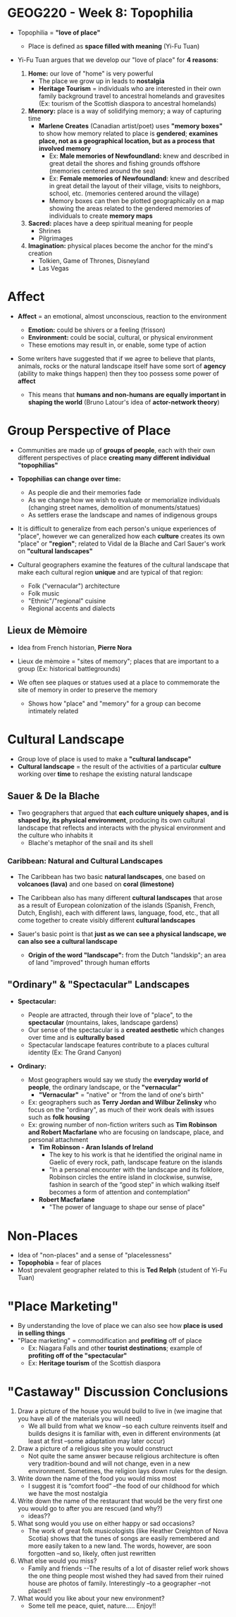 # GEOG220 - Week 8: Topophilia
- Topophilia = **"love of place"**
	- Place is defined as **space filled with meaning** (Yi-Fu Tuan)

- Yi-Fu Tuan argues that we develop our "love of place" for **4 reasons**:
	1. **Home:** our love of "home" is very powerful
		- The place we grow up in leads to **nostalgia**
		- **Heritage Tourism** = individuals who are interested in their own family background travel to ancestral homelands and gravesites (Ex: tourism of the Scottish diaspora to ancestral homelands)
	2. **Memory:** place is a way of solidifying memory; a way of capturing time
		- **Marlene Creates** (Canadian artist/poet) uses **"memory boxes"** to show how memory related to place is **gendered**; **examines place, not as a geographical location, but as a process that involved memory**
			- Ex: **Male memories of Newfoundland:** knew and described in great detail the shores and fishing grounds offshore (memories centered around the sea)
			- Ex: **Female memories of Newfoundland:** knew and described in great detail the layout of their village, visits to neighbors, school, etc. (memories centered around the village)
			- Memory boxes can then be plotted geographically on a map showing the areas related to the gendered memories of individuals to create **memory maps**
	3. **Sacred:** places have a deep spiritual meaning for people
		- Shrines
		- Pilgrimages
	4. **Imagination:** physical places become the anchor for the mind's creation
		- Tolkien, Game of Thrones, Disneyland
		- Las Vegas

# Affect
- **Affect** = an emotional, almost unconscious, reaction to the environment
	- **Emotion:** could be shivers or a feeling (frisson)
	- **Environment:** could be social, cultural, or physical environment
	- These emotions may result in, or enable, some type of action

- Some writers have suggested that if we agree to believe that plants, animals, rocks or the natural landscape itself have some sort of **agency** (ability to make things happen) then they too possess some power of **affect**
	- This means that **humans and non-humans are equally important in shaping the world** (Bruno Latour's idea of **actor-network theory**)

# Group Perspective of Place
- Communities are made up of **groups of people**, each with their own different perspectives of place **creating many different individual "topophilias"**

- **Topophilias can change over time:**
	- As people die and their memories fade
	- As we change how we wish to evaluate or memorialize individuals (changing street names, demolition of monuments/statues)
	- As settlers erase the landscape and names of indigenous groups

- It is difficult to generalize from each person's unique experiences of "place", however we can generalized how each **culture** creates its own "place" or **"region"**; related to Vidal de la Blache and Carl Sauer's work on **"cultural landscapes"**
- Cultural geographers examine the features of the cultural landscape that make each cultural region **unique** and are typical of that region:
	- Folk ("vernacular") architecture
	- Folk music
	- "Ethnic"/"regional" cuisine
	- Regional accents and dialects

## Lieux de Mèmoire
- Idea from French historian, **Pierre Nora**
- Lieux de mèmoire = "sites of memory"; places that are important to a group (Ex: historical battlegrounds)

- We often see plaques or statues used at a place to commemorate the site of memory in order to preserve the memory
	- Shows how "place" and "memory" for a group can become intimately related

# Cultural Landscape
- Group love of place is used to make a **"cultural landscape"**
- **Cultural landscape** = the result of the activities of a particular **culture** working over **time** to reshape the existing natural landscape

## Sauer & De la Blache
- Two geographers that argued that **each culture uniquely shapes, and is shaped by, its physical environment**, producing its own cultural landscape that reflects and interacts with the physical environment and the culture who inhabits it
	- Blache's metaphor of the snail and its shell

### Caribbean: Natural and Cultural Landscapes
- The Caribbean has two basic **natural landscapes**, one based on **volcanoes (lava)** and one based on **coral (limestone)**
- The Caribbean also has many different **cultural landscapes** that arose as a result of European colonization of the islands (Spanish, French, Dutch, English), each with different laws, language, food, etc., that all come together to create visibly different **cultural landscapes**

- Sauer's basic point is that **just as we can see a physical landscape, we can also see a cultural landscape**
	- **Origin of the word "landscape":** from the Dutch "landskip"; an area of land "improved" through human efforts

## "Ordinary" & "Spectacular" Landscapes
- **Spectacular:**
	- People are attracted, through their love of "place", to the **spectacular** (mountains, lakes, landscape gardens)
	- Our sense of the spectacular is a **created aesthetic** which changes over time and is **culturally based**
	- Spectacular landscape features contribute to a places cultural identity (Ex: The Grand Canyon)

- **Ordinary:**
	- Most geographers would say we study the **everyday world of people**, the ordinary landscape, or the **"vernacular"**
		- **"Vernacular"** = "native" or "from the land of one's birth"
	- Ex: geographers such as **Terry Jordan and Wilbur Zelinsky** who focus on the "ordinary", as much of their work deals with issues such as **folk housing** 
	- Ex: growing number of non-fiction writers such as **Tim Robinson and Robert Macfarlane** who are focusing on landscape, place, and personal attachment
		- **Tim Robinson - Aran Islands of Ireland**
			- The key to his work is that he identified the original name in Gaelic of every rock, path, landscape feature on the islands
			- "In a personal encounter with the landscape and its folklore, Robinson circles the entire island in clockwise, sunwise, fashion in search of the “good step” in which walking itself becomes a form of attention and contemplation”
		- **Robert Macfarlane**
			- "The power of language to shape our sense of place"

# Non-Places
- Idea of "non-places" and a sense of "placelessness"
- **Topophobia** = fear of places
- Most prevalent geographer related to this is **Ted Relph** (student of Yi-Fu Tuan)

# "Place Marketing"
- By understanding the love of place we can also see how **place is used in selling things**
- "Place marketing" = commodification and **profiting** off of place
	- Ex: Niagara Falls and other **tourist destinations**; example of **profiting off of the "spectacular"**
	- Ex: **Heritage tourism** of the Scottish diaspora

# "Castaway" Discussion Conclusions
1. Draw a picture of the house you would build to live in (we imagine that you have all of the materials you will need)
	- We all build from what we know –so each culture reinvents itself and builds designs it is familiar with, even in different environments (at least at first –some adaptation may later occur)
2. Draw a picture of a religious site you would construct
	- Not quite the same answer because religious architecture is often very tradition-bound and will not change, even in a new environment. Sometimes, the religion lays  down rules for the design.
3. Write down the name of the food you would miss most
	- I suggest it is “comfort food” –the food of our childhood for which we have the most nostalgia
4. Write down the name of the restaurant that would be the very first one you would go to after you are rescued (and why?)
	- ideas??
5. What song would you use on either happy or sad occasions?
	- The work of great folk musicologists (like Heather Creighton of Nova Scotia) shows that the tunes of songs are easily remembered and more easily taken to a new land. The words, however, are soon forgotten –and so, likely, often just rewritten
6. What else would you miss?
	- Family and friends --The results of a lot of disaster relief work shows the one thing people most wished they had saved from their ruined house are photos of family. Interestingly –to a geographer –not places!!
7. What would you like about your new environment?
	- Some tell me peace, quiet, nature..... Enjoy!!